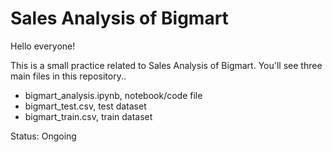# Sales Analysis of Bigmart

Hello everyone!

This is a small practice related to Sales Analysis of Bigmart.
You'll see three main files in this repository..

* bigmart_analysis.ipynb, notebook/code file
* bigmart_test.csv, test dataset
* bigmart_train.csv, train dataset

Status: Ongoing
